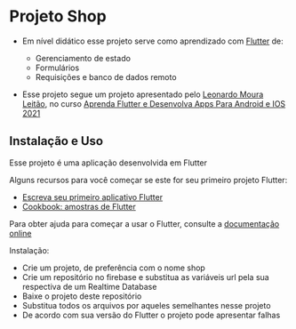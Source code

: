 # Projeto Shop

* Em nível didático esse projeto serve como aprendizado com [Flutter](https://flutter.dev/) de:
    * Gerenciamento de estado
    * Formulários
    * Requisições e banco de dados remoto

* Esse projeto segue um projeto apresentado pelo [Leonardo Moura Leitão](https://www.udemy.com/user/leonardomouraleitao/), no curso [Aprenda Flutter e Desenvolva Apps Para Android e IOS 2021](https://www.udemy.com/course/curso-flutter/)


## Instalação e Uso

Esse projeto é uma aplicação desenvolvida em Flutter

Alguns recursos para você começar se este for seu primeiro projeto Flutter:

* [Escreva seu primeiro aplicativo Flutter](https://flutter.dev/docs/get-started/codelab)
* [Cookbook: amostras de Flutter](https://flutter.dev/docs/cookbook)

Para obter ajuda para começar a usar o Flutter, consulte a [documentação online](https://flutter.dev/docs)


Instalação:

* Crie um projeto, de preferência com o nome shop
* Crie um repositório no firebase e substitua as variáveis url pela sua respectiva de um Realtime Database
* Baixe o projeto deste repositório
* Substitua todos os arquivos por aqueles semelhantes nesse projeto
* De acordo com sua versão do Flutter o projeto pode apresentar falhas
